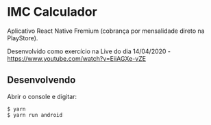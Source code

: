 # IMC Calculador

Aplicativo React Native Fremium (cobrança por mensalidade direto na PlayStore).

Desenvolvido como exercício na Live do dia 14/04/2020 - https://www.youtube.com/watch?v=EiiAGXe-vZE

## Desenvolvendo

Abrir o console e digitar:

```
$ yarn
$ yarn run android
```

